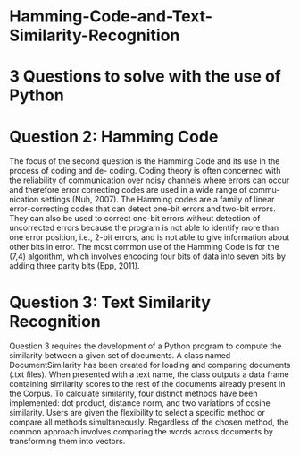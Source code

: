 # Hamming-Code-and-Text-Similarity-Recognition

# 3 Questions to solve with the use of Python

# Question 2: Hamming Code 
The focus of the second question is the Hamming Code and its use in the process of coding and de- coding. Coding theory is often concerned with the reliability of communication over noisy channels where errors can occur and therefore error correcting codes are used in a wide range of commu- nication settings (Nuh, 2007). The Hamming codes are a family of linear error-correcting codes that can detect one-bit errors and two-bit errors. They can also be used to correct one-bit errors without detection of uncorrected errors because the program is not able to identify more than one error position, i.e., 2-bit errors, and is not able to give information about other bits in error. The most common use of the Hamming Code is for the (7,4) algorithm, which involves encoding four bits of data into seven bits by adding three parity bits (Epp, 2011).

# Question 3: Text Similarity Recognition 
Question 3 requires the development of a Python program to compute the similarity between a given set of documents. A class named DocumentSimilarity has been created for loading and comparing documents (.txt files). When presented with a text name, the class outputs a data frame containing similarity scores to the rest of the documents already present in the Corpus.
To calculate similarity, four distinct methods have been implemented: dot product, distance norm, and two variations of cosine similarity. Users are given the flexibility to select a specific method or compare all methods simultaneously. Regardless of the chosen method, the common approach involves comparing the words across documents by transforming them into vectors.
